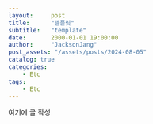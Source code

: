 ```yaml
---
layout:     post
title:      "템플릿"
subtitle:   "template"
date:       2000-01-01 19:00:00
author:     "JacksonJang"
post_assets: "/assets/posts/2024-08-05"
catalog: true
categories:
    - Etc
tags:
    - Etc
---
```


여기에 글 작성
